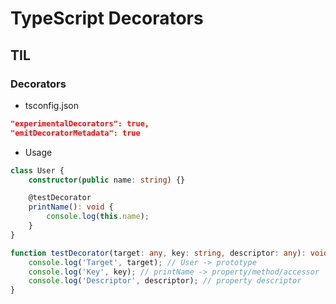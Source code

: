# TypeScript Decorators

## TIL

### Decorators

-   tsconfig.json

```json
"experimentalDecorators": true,
"emitDecoratorMetadata": true
```

-   Usage

```typescript
class User {
    constructor(public name: string) {}

    @testDecorator
    printName(): void {
        console.log(this.name);
    }
}

function testDecorator(target: any, key: string, descriptor: any): void {
    console.log('Target', target); // User -> prototype
    console.log('Key', key); // printName -> property/method/accessor
    console.log('Descriptor', descriptor); // property descriptor
}
```
